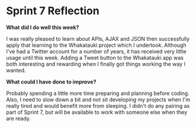 # Sprint 7 Reflection

**What did I do well this week?**

I was really pleased to learn about APIs, AJAX and JSON then successfully apply that learning to the Whakatauki project which I undertook. Although I've had a Twitter account for a number of years, it has received very little usage until this week. Adding a Tweet button to the Whakatauki app was both interesting and rewarding when I finally got things working the way I wanted.


**What could I have done to improve?**

Probably spending a little more time preparing and planning before coding. Also, I need to slow down a bit and not sit developing my projects when I'm really tired and would benefit more from sleeping. I didn't do any pairing as part of Sprint 7, but will be available to work with someone else when they are ready.
